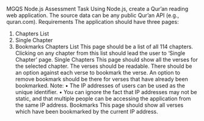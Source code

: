 MGQS Node.js Assessment
Task
Using Node.js, create a Qur’an reading web application. The source data can be any public Qur’an API (e.g., quran.com).
Requirements
The application should have three pages:
1. Chapters List
2. Single Chapter
3. Bookmarks
Chapters List
This page should be a list of all 114 chapters. Clicking on any chapter from this list should lead the user to ‘Single Chapter’ page.
Single Chapters
This page should show all the verses for the selected chapter. The verses should be readable. There should be an option against each verse to bookmark the verse. An option to remove bookmark should be there for verses that have already been bookmarked.
Note:
• The IP addresses of users can be used as the unique identifier.
• You can ignore the fact that IP addresses may not be static, and that multiple people can be accessing the application from the same IP address.
Bookmarks
This page should show all verses which have been bookmarked by the current IP address.
